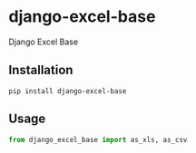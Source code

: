 # django-excel-base
Django Excel Base

## Installation
```shell
pip install django-excel-base
```

## Usage
```python
from django_excel_base import as_xls, as_csv
```
